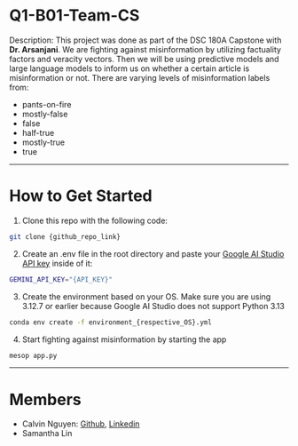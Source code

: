 # Q1-B01-Team-CS #
<p>Description: This project was done as part of the DSC 180A Capstone with <b>Dr. Arsanjani</b>. We are fighting against misinformation by utilizing factuality factors and veracity vectors. Then we will be using predictive models and large language models to inform us on whether a certain article is misinformation or not. There are varying levels of misinformation labels from:</p>

* pants-on-fire
* mostly-false
* false
* half-true
* mostly-true
* true
---
# How to Get Started
1. Clone this repo with the following code:
```bash
git clone {github_repo_link}
```
2. Create an .env file in the root directory and paste your [Google AI Studio API key](https://aistudio.google.com/apikey) inside of it:
```bash
GEMINI_API_KEY="{API_KEY}"
```
3. Create the environment based on your OS. Make sure you are using 3.12.7 or earlier because Google AI Studio does not support Python 3.13
```bash
conda env create -f environment_{respective_OS}.yml
```
4. Start fighting against misinformation by starting the app
```bash
mesop app.py
```
---
# Members
* Calvin Nguyen: [Github](https://github.com/Neniflight), [Linkedin](https://www.linkedin.com/in/calvin-nguyen-data/)
* Samantha Lin
